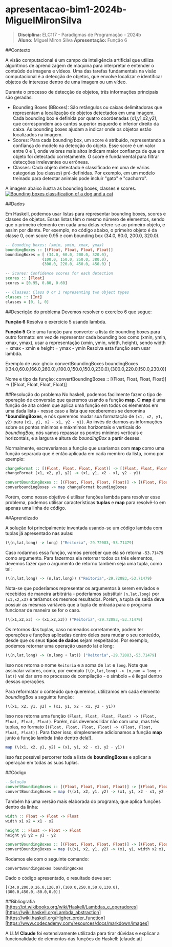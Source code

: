 # apresentacao-bim1-2024b-MiguelMironSilva
> **Disciplina:** ELC117 - Paradigmas de Programação - 2024b  
> **Aluno:** Miguel Miron Silva
> **Apresentação:** Função 6

##Contexto

A visão computacional é um campo da inteligência artificial que utiliza algoritmos de aprendizagem de máquina para interpretar e entender o conteúdo de imagens e vídeos. Uma das tarefas fundamentais na visão computacional é a detecção de objetos, que envolve localizar e identificar objetos de interesse dentro de uma imagem ou um vídeo.

Durante o processo de detecção de objetos, três informações principais são geradas:

- Bounding Boxes (BBoxes): São retângulos ou caixas delimitadoras que representam a localização de objetos detectados em uma imagem. Cada bounding box é definida por quatro coordenadas (x1,y1,x2,y2), que correspondem aos cantos superior esquerdo e inferior direito da caixa. As bounding boxes ajudam a indicar onde os objetos estão localizados na imagem.
- Scores: Para cada bounding box, um score é atribuído, representando a confiança do modelo na detecção do objeto. Esse score é um valor entre 0 e 1, onde valores mais altos indicam maior confiança de que um objeto foi detectado corretamente. O score é fundamental para filtrar detecções irrelevantes ou errôneas.
- Classes: Cada objeto detectado é classificado em uma de várias categorias (ou classes) pré-definidas. Por exemplo, em um modelo treinado para detectar animais pode incluir "gato" e "cachorro".

A imagem abaixo ilustra as bounding boxes, classes e scores.
[![Bounding boxes classification of a dog and a cat](http://d2l.ai/_images/output_anchor_f592d1_192_0.svg 'Codey the Codecademy mascot')](http://d2l.ai/chapter_computer-vision/anchor.html)

##Dados

Em Haskell, podemos usar listas para representar bounding boxes, scores e classes de objetos. Essas listas têm o mesmo número de elementos, sendo que o primeiro elemento em cada uma delas refere-se ao primeiro objeto, e assim por diante. Por exemplo, no código abaixo, o primeiro objeto é da classe 0, com score 0.95 e com bounding box (34.0, 60.0, 200.0, 320.0).

```Haskell
-- Bounding boxes: (xmin, ymin, xmax, ymax)
boundingBoxes :: [(Float, Float, Float, Float)]
boundingBoxes = [ (34.0, 60.0, 200.0, 320.0),
              	(100.0, 150.0, 250.0, 380.0),
              	(300.0, 220.0, 450.0, 450.0) ]

-- Scores: Confidence scores for each detection
scores :: [Float]
scores = [0.95, 0.80, 0.60]

-- Classes: Class 0 or 1 representing two object types
classes :: [Int]
classes = [0, 1, 0]
```

##Descrição do problema
Devemos resolver o exercíco 6 que segue:

**Função 6**
Resolva o exercício 5 usando lambda.

**Função 5**
Crie uma função para converter a lista de bounding boxes para outro formato: em vez de representar cada bounding box como (xmin, ymin, xmax, ymax), usar a representação (xmin, ymin, width, height), sendo width = xmax - xmin e height = ymax - ymin
Resolva esta função sem usar lambda.

Exemplo de uso:
ghci> convertBoundingBoxes boundingBoxes
[(34.0,60.0,166.0,260.0),(100.0,150.0,150.0,230.0),(300.0,220.0,150.0,230.0)]

Nome e tipo da função:
convertBoundingBoxes :: [(Float, Float, Float, Float)] -> [(Float, Float, Float, Float)]

##Resolução do problema
No haskell, podemos facilmente fazer o tipo de operação de conversão que queremos usando a função **map**. O **map** é uma função de alta ordem que aplica uma função em todos os elementos em uma dada lista - nesse caso a lista que receberemos se denomina ***boundingBoxes**, e nós queremos mudar sua formatação de ```(x1, x2, y1, y2)``` para ```(x1, y1, x2 - x1, y2 - y1)```. Ao invés de darmos as informações sobre os pontos mínimos e máxmimos horizontais e verticais do *boundingBox*, nós vamos repassar os pontos mínimos verticais e horizontais, e a largura e altura do *boundingBox* a partir desses.

Normalmente, escreveríamos a função que usaríamos com **map**  como uma função separada que é entâo aplicada em cada membro da lista, como por exemplo:
````Haskell
changeFormat :: [(Float, Float, Float, Float)] -> [(Float, Float, Float, Float)]
changeFormat (x1, x2, y1, y2) -> (x1, y1, x2 - x1, y2 - y1)

convertBoundingBoxes :: [(Float, Float, Float, Float)] -> [(Float, Float, Float, Float)]
converboundingBoxes -> map changeFormat boundingBoxes
````

Porém, como nosso objetivo é utilisar funções lambda para resolver esse problema, podemos utilisar características **tuplas** e **map** para resolvê-lo em apenas uma linha de código.

##Aprendizado 

A solução foi principalmente inventada usando-se um código lambda com tuplas já apresentado nas aulas:
```Haskell
(\(n,lat,long) -> long) ("Reitoria",-29.72083,-53.71479)
```

Caso rodarmos essa função, vamos perceber que ela só retorna ```-53.71479``` como argumento. Para fazermos ela retornar todos os três elementos, devemos fazer que o argumento de retorno também seja uma tupla, como tal:

```Haskell
(\(n,lat,long) -> (n,lat,long)) ("Reitoria",-29.72083,-53.71479)
```

Nota-se que poderíamos representar os argumentos à serem enviados e recebidos de maneira arbitrária - poderíamos substituir ```(n,lat,long)``` por ```(x1,x2,x3)``` e teríamos os mesmos resultados. Porém, a tupla de saída deve possuir as mesmas variáveis que a tupla de entrada para o programa funcionar de maneira se for o caso.

```Haskell
(\(x1,x2,x3) -> (x1,x2,x3)) ("Reitoria",-29.72083,-53.71479)
```

Os retornos das tuplas, caso nomeados corretamente, podem ter operações e funções aplicadas dentro deles para mudar o seu conteúdo, desde que os seus **tipos de dados** sejam respeitados. Por exemplo, podemos retornar uma operação usando lat e long:

```Haskell
(\(n,lat,long) -> (n,long + lat)) ("Reitoria",-29.72083,-53.71479)
```

Isso nos retorna o nome ```Reitoria``` e a soma de ```lat``` e ```long```. Note que assinalar valores, como, por exemplo ```(\(n,lat,long) -> (n,num = long + lat))``` vai dar erro no processo de compilação - o símbolo ```=``` é ilegal dentro dessas operações.

Para reformatar o conteúdo que queremos, utilizamos em cada elemento *boundingBox* a seguinte função:
```Haskell
(\(x1, x2, y1, y2) = (x1, y1, x2 - x1, y2 - y1))
```

Isso nos retorna uma função ```(Float, Float, Float, Float) -> (Float, Float, Float, Float)```. Porém, nós devemos lidar não com uma, mas três tuplas, no formato ```[(Float, Float, Float, Float) -> (Float, Float, Float, Float)]```. Para fazer isso, simplesmente adicionamos a função **map** junto à função lambda (não dentro dela!).

```Haskell
map (\(x1, x2, y1, y2) = (x1, y1, x2 - x1, y2 - y1))
```

Isso faz possível percorrer toda a lista de **boundingBoxes** e aplicar a operação em todas as suas tuplas.

##Código

```Haskell
--Solução
convertBoundingBoxes :: [(Float, Float, Float, Float)] -> [(Float, Float, Float, Float)]
convertBoundingBoxes = map (\(x1, x2, y1, y2) -> (x1, y1, x2 - x1, y2 - y1))
```

Também há uma versão mais elaborada do programa, que aplica funções dentro da linha:

```Haskell
width :: Float -> Float -> Float
width x1 x2 = x1 - x2

height :: Float -> Float -> Float
height y1 y2 = y1 - y2

convertBoundingBoxes :: [(Float, Float, Float, Float)] -> [(Float, Float, Float, Float)]
convertBoundingBoxes = map (\(x1, x2, y1, y2) -> (x1, y1, width x2 x1, height y2 y1))
```

Rodamos ele com o seguinte comando:
```
convertBoundingBoxes boundingBoxes
```

Dado o código apresentado, o resultado deve ser:
```
[(34.0,200.0,26.0,120.0),(100.0,250.0,50.0,130.0),(300.0,450.0,-80.0,0.0)]
```

##Bibliografia
[https://pt.wikibooks.org/wiki/Haskell/Lambdas_e_operadores]  
[https://wiki.haskell.org/Lambda_abstraction]  
[https://wiki.haskell.org/Higher_order_function]
[https://www.codecademy.com/resources/docs/markdown/images]  

A LLM **Claude** foi extensivamente utilizada para tirar dúvidas e explicar a funcionalidade de elementos das funções do Haskell:
[claude.ai]  
